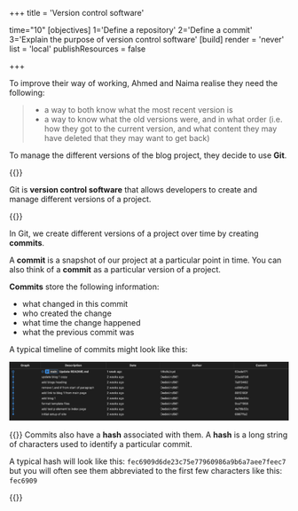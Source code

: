 +++
title = 'Version control software'

time="10"
[objectives]
1='Define a repository'
2='Define a commit'
3='Explain the purpose of version control software'
[build]
  render = 'never'
  list = 'local'
  publishResources = false

+++

To improve their way of working, Ahmed and Naima realise they need the following:

> - a way to both know what the most recent version is
> - a way to know what the old versions were, and in what order (i.e. how they got to the current version, and what content they may have deleted that they may want to get back)

To manage the different versions of the blog project, they decide to use **Git**.

{{<note type="definition" title="definition: Git">}}

Git is **version control software** that allows developers to create and manage different versions of a project.

{{</note>}}

In Git, we create different versions of a project over time by creating **commits**.

A **commit** is a snapshot of our project at a particular point in time. You can also think of a **commit** as a particular version of a project.

**Commits** store the following information:

- what changed in this commit
- who created the change
- what time the change happened
- what the previous commit was

A typical timeline of commits might look like this:

![commit-history](commit-history-relative-dates.png)

{{<note type="note" title="Commit hashes">}}
Commits also have a **hash** associated with them. A **hash** is a long string of characters used to identify a particular commit.

A typical hash will look like this: `fec6909d6de23c75e77960986a9b6a7aee7feec7` but you will often see them abbreviated to the first few characters like this: `fec6909`

{{</note>}}

